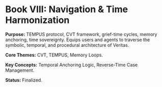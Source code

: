 # Book VIII: Navigation & Time Harmonization

**Purpose:** TEMPUS protocol, CVT framework, grief-time cycles, memory anchoring, time sovereignty. Equips users and agents to traverse the symbolic, temporal, and procedural architecture of Veritas.

**Core Themes:** CVT, TEMPUS, Memory Loops.

**Key Concepts:** Temporal Anchoring Logic, Reverse-Time Case Management.

**Status:** Finalized.
